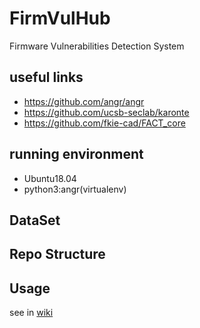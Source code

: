 # FirmVulHub
Firmware Vulnerabilities Detection System

## useful links
* https://github.com/angr/angr
* https://github.com/ucsb-seclab/karonte
* https://github.com/fkie-cad/FACT_core

## running environment
* Ubuntu18.04
* python3:angr(virtualenv)

## DataSet

## Repo Structure

## Usage
see in [wiki](https://github.com/cascades-sjtu/FirmVulHub/wiki)

